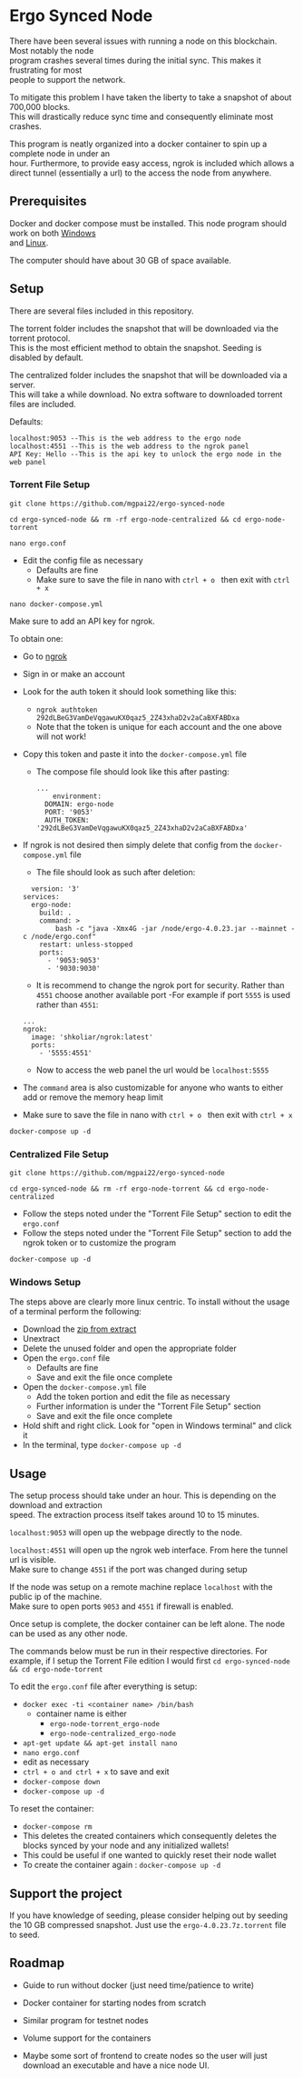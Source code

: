 
# Ergo Synced Node

There have been several issues with running a node on this blockchain. Most notably the node \
 program crashes several times during the initial sync. This makes it frustrating for most \
people to support the network.
 
 To mitigate this problem I have taken the liberty to take a snapshot of about 700,000 blocks. \
 This will drastically reduce sync time and consequently eliminate most crashes. 

 This program is neatly organized into a docker container to spin up a complete node in under an \
 hour. Furthermore, to provide easy access, ngrok is included which allows a direct tunnel (essentially a url) to the
 access the node from anywhere.
## Prerequisites

Docker and docker compose must be installed. This node program should work on both [Windows](https://docs.docker.com/desktop/windows/install/) \
and [Linux](https://docs.docker.com/engine/install/).

The computer should have about 30 GB of space available. 
## Setup

There are several files included in this repository.

The torrent folder includes the snapshot that will be downloaded via the torrent protocol. \
This is the most efficient method to obtain the snapshot. Seeding is disabled by default.

The centralized folder includes the snapshot that will be downloaded via a server. \
This will take a while download. No extra software to downloaded torrent files are included.

Defaults:
```
localhost:9053 --This is the web address to the ergo node 
localhost:4551 --This is the web address to the ngrok panel
API Key: Hello --This is the api key to unlock the ergo node in the web panel
```


### Torrent File Setup
```
git clone https://github.com/mgpai22/ergo-synced-node
```
```
cd ergo-synced-node && rm -rf ergo-node-centralized && cd ergo-node-torrent
```
```
nano ergo.conf
```
- Edit the config file as necessary
  - Defaults are fine
  - Make sure to save the file in nano with `ctrl + o ` then exit with `ctrl + x` 
```
nano docker-compose.yml
```
Make sure to add an API key for ngrok. 

To obtain one:

- Go to [ngrok](https://dashboard.ngrok.com/login)
- Sign in or make an account
- Look for the auth token it should look something like this:
  - `ngrok authtoken 292dLBeG3VamDeVqgawuKX0qaz5_2Z43xhaD2v2aCaBXFABDxa`
  - Note that the token is unique for each account and the one above will not work!
- Copy this token and paste it into the `docker-compose.yml` file 
  - The compose file should look like this after pasting:
    ```
    ...
        environment:
      DOMAIN: ergo-node
      PORT: '9053'
      AUTH_TOKEN: '292dLBeG3VamDeVqgawuKX0qaz5_2Z43xhaD2v2aCaBXFABDxa'
    ```
- If ngrok is not desired then simply delete that config from the `docker-compose.yml` file
  - The file should look as such after deletion:
  ```
    version: '3'
  services:
    ergo-node:
      build: .
      command: >
          bash -c "java -Xmx4G -jar /node/ergo-4.0.23.jar --mainnet -c /node/ergo.conf" 
      restart: unless-stopped
      ports:
        - '9053:9053'
        - '9030:9030'
  
  ```
  - It is recommend to change the ngrok port for security. Rather than `4551` choose another available port
  -For example if port `5555` is used rather than `4551`:

  ```
  ...
  ngrok:
    image: 'shkoliar/ngrok:latest'
    ports:
      - '5555:4551'
  
  ```
  - Now to access the web panel the url would be `localhost:5555`
- The `command` area is also customizable for anyone who wants to either add or remove the memory heap limit
- Make sure to save the file in nano with `ctrl + o ` then exit with `ctrl + x`

```
docker-compose up -d
```
### Centralized File Setup
```
git clone https://github.com/mgpai22/ergo-synced-node
```
```
cd ergo-synced-node && rm -rf ergo-node-torrent && cd ergo-node-centralized
```
- Follow the steps noted under the "Torrent File Setup" section to edit the `ergo.conf`
- Follow the steps noted under the "Torrent File Setup" section to add the ngrok token or to customize the program
```
docker-compose up -d
```
### Windows Setup

The steps above are clearly more linux centric. To install without the usage of a terminal perform the following:

- Download the [zip from extract](https://github.com/mgpai22/ergo-synced-node/archive/refs/heads/main.zip)
- Unextract
- Delete the unused folder and open the appropriate folder
- Open the `ergo.conf` file 
  - Defaults are fine
  - Save and exit the file once complete 
- Open the `docker-compose.yml` file
  - Add the token portion and edit the file as necessary
  - Further information is under the "Torrent File Setup" section
  - Save and exit the file once complete  
- Hold shift and right click. Look for "open in Windows terminal" and click it
- In the terminal, type `docker-compose up -d`
## Usage

The setup process should take under an hour. This is depending on the download and extraction \
speed. The extraction process itself takes around 10 to 15 minutes.

`localhost:9053` will open up the webpage directly to the node. 

`localhost:4551` will open up the ngrok web interface. From here the tunnel url is visible. \
Make sure to change `4551` if the port was changed during setup

If the node was setup on a remote machine replace `localhost` with the public  ip of the machine. \
Make sure to open ports `9053` and `4551` if firewall is enabled.

Once setup is complete, the docker container can be left alone. The node can be used as any other node.

The commands below must be run in their respective directories. For example, if I setup the Torrent File edition
I would first `cd ergo-synced-node && cd ergo-node-torrent`

To edit the `ergo.conf` file after everything is setup:
- `docker exec -ti <container name> /bin/bash`
  - container name is either 
    - `ergo-node-torrent_ergo-node`
    - `ergo-node-centralized_ergo-node`
- `apt-get update && apt-get install nano`
- `nano ergo.conf`
- edit as necessary
- `ctrl + o and ctrl + x` to save and exit 
-  `docker-compose down`
- `docker-compose up -d`

To reset the container:
- `docker-compose rm`
- This deletes the created containers which consequently deletes the blocks synced by your node and any initialized wallets!  
- This could be useful if one wanted to quickly reset their node wallet
- To create the container again : `docker-compose up -d`


## Support the project

If you have knowledge of seeding, please consider helping out by seeding the 10 GB compressed snapshot.
Just use the `ergo-4.0.23.7z.torrent` file to seed.



## Roadmap

- Guide to run without docker (just need time/patience to write)

- Docker container for starting nodes from scratch 

- Similar program for testnet nodes

- Volume support for the containers 

- Maybe some sort of frontend to create nodes so the user will just download an executable and have a nice node UI.

